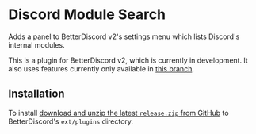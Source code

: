 Discord Module Search
===

Adds a panel to BetterDiscord v2's settings menu which lists Discord's internal modules.

This is a plugin for BetterDiscord v2, which is currently in development. It also uses features currently only available in [this branch](https://github.com/samuelthomas2774/betterdiscordapp/tree/discord-api).

Installation
---

To install [download and unzip the latest `release.zip` from GitHub](https://github.com/samuelthomas2774/discord-module-search/releases) to BetterDiscord's `ext/plugins` directory.
